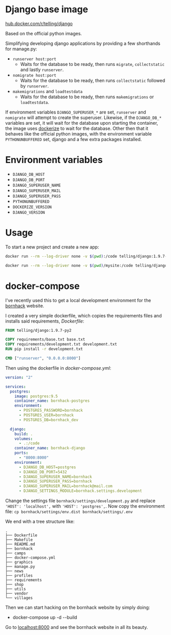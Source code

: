 # Django base image

[hub.docker.com/r/telling/django](https://hub.docker.com/r/telling/django)

Based on the official python images.

Simplifying developing django applications by providing a few shorthands for manage.py:

- `runserver host:port`
    - Waits for the database to be ready, then runs `migrate`, `collectstatic` and lastly `runserver`.
- `nomigrate host:port`
  - Waits for the database to be ready, then runs `collectstatic` followed by `runserver`.
- `makemigrations` and `loadtestdata`
  - Waits for the database to be ready, then runs `makemigrations` or `loadtestdata`.

If environment variables `DJANGO_SUPERUSER_*` are set, `runserver` and `nomigrate` will attempt to create the superuser. Likewise, if the `DJANGO_DB_*` variables are set, it will wait for the database upon starting the container, the image uses [dockerize](https://github.com/jwilder/dockerize) to wait for the database. Other then that it behaves like the official python images, with the environment variable `PYTHONUNBUFFERED` set, django and a few extra packages installed.

# Environment variables

- `DJANGO_DB_HOST`
- `DJANGO_DB_PORT`
- `DJANGO_SUPERUSER_NAME`
- `DJANGO_SUPERUSER_MAIL`
- `DJANGO_SUPERUSER_PASS`
- `PYTHONUNBUFFERED`
- `DOCKERIZE_VERSION`
- `DJANGO_VERSION`

# Usage

To start a new project and create a new app:

```bash
docker run --rm --log-driver none -v $(pwd):/code telling/django:1.9.7-py3 django-admin startproject mysite

docker run --rm --log-driver none -v $(pwd)/mysite:/code telling/django:1.9.7-py3 python manage.py startapp polls
```

# docker-compose

I've recently used this to get a local development environment for the [bornhack](https://github.com/bornhack/bornhack-website) website.

I created a very simple dockerfile, which copies the requirements files and installs said requirements, _Dockerfile_: 

```dockerfile
FROM telling/django:1.9.7-py2

COPY requirements/base.txt base.txt
COPY requirements/development.txt development.txt
RUN pip install -r development.txt

CMD ["runserver", "0.0.0.0:8000"]
```

Then using the dockerfile in _docker-compose.yml_:

```yaml
version: "2"

services:
  postgres:
    image: postgres:9.5
    container_name: bornhack-postgres
    environment:
      - POSTGRES_PASSWORD=bornhack
      - POSTGRES_USER=bornhack
      - POSTGRES_DB=bornhack_dev

  django:
    build: .
    volumes:
      - .:/code
    container_name: bornhack-django
    ports:
      - "8000:8000"
    environment:
      - DJANGO_DB_HOST=postgres
      - DJANGO_DB_PORT=5432
      - DJANGO_SUPERUSER_NAME=bornhack
      - DJANGO_SUPERUSER_PASS=bornhack
      - DJANGO_SUPERUSER_MAIL=bornhack@mail.com
      - DJANGO_SETTINGS_MODULE=bornhack.settings.development

```

Change the settings file `bornhack/settings/development.py` and replace `'HOST': 'localhost',` with `'HOST': 'postgres',`. Now copy the environment file: `cp bornhack/settings/env.dist bornhack/settings/.env`

We end with a tree structure like:

```
.
├── Dockerfile
├── Makefile
├── README.md
├── bornhack
├── camps
├── docker-compose.yml
├── graphics
├── manage.py
├── news
├── profiles
├── requirements
├── shop
├── utils
├── vendor
└── villages
```

Then we can start hacking on the bornhack website by simply doing:

- docker-compose up -d --build

Go to [localhost:8000](localhost:8000) and see the bornhack website in all its beauty.
